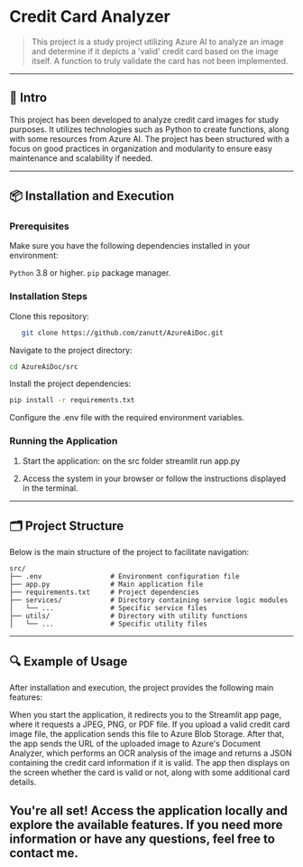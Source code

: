 # Credit Card Analyzer

> This project is a study project utilizing Azure AI to analyze an image and determine if it depicts a 'valid' credit card based on the image itself. A function to truly validate the card has not been implemented.

---

## 📖 Intro

This project has been developed to analyze credit card images for study purposes. It utilizes technologies such as Python to create functions, along with some resources from Azure AI. The project has been structured with a focus on good practices in organization and modularity to ensure easy maintenance and scalability if needed.

---

## 📦 Installation and Execution

### Prerequisites

Make sure you have the following dependencies installed in your environment:

`Python` 3.8 or higher.
`pip` package manager.

### Installation Steps

Clone this repository:

```bash
   git clone https://github.com/zanutt/AzureAiDoc.git
```

Navigate to the project directory:

```bash
cd AzureAiDoc/src
```

Install the project dependencies:

```bash
pip install -r requirements.txt
```

Configure the .env file with the required environment variables.

### Running the Application

1. Start the application:
   on the src folder
   streamlit run app.py

2. Access the system in your browser or follow the instructions displayed in the terminal.

---

## 🗂 Project Structure

Below is the main structure of the project to facilitate navigation:

```plaintext
src/
├── .env                 # Environment configuration file
├── app.py               # Main application file
├── requirements.txt     # Project dependencies
├── services/            # Directory containing service logic modules
│   └── ...              # Specific service files
├── utils/               # Directory with utility functions
│   └── ...              # Specific utility files
```

---

## 🔍 Example of Usage

After installation and execution, the project provides the following main features:

When you start the application, it redirects you to the Streamlit app page, where it requests a JPEG, PNG, or PDF file. If you upload a valid credit card image file, the application sends this file to Azure Blob Storage. After that, the app sends the URL of the uploaded image to Azure's Document Analyzer, which performs an OCR analysis of the image and returns a JSON containing the credit card information if it is valid. The app then displays on the screen whether the card is valid or not, along with some additional card details.

## You're all set! Access the application locally and explore the available features. If you need more information or have any questions, feel free to contact me.
